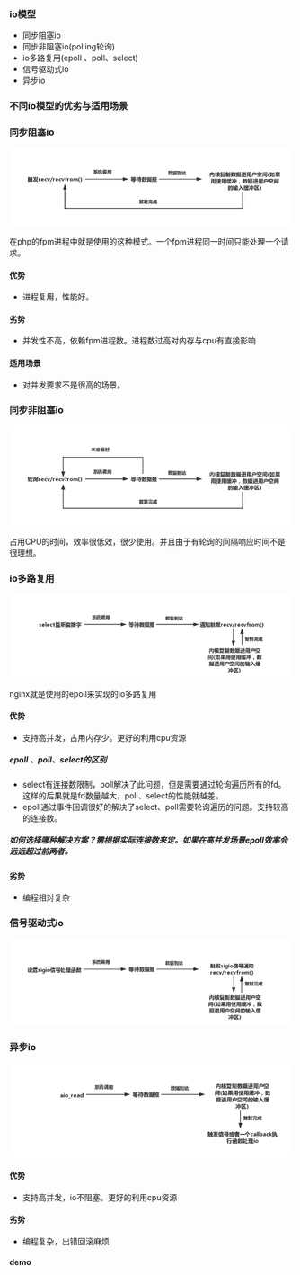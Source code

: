 ### io模型
- 同步阻塞io
- 同步非阻塞io(polling轮询)
- io多路复用(epoll 、poll、select)
- 信号驱动式io
- 异步io

### 不同io模型的优劣与适用场景

### 同步阻塞io
![同步阻塞io](io1.png)

在php的fpm进程中就是使用的这种模式。一个fpm进程同一时间只能处理一个请求。
#### 优势
- 进程复用，性能好。
#### 劣势
- 并发性不高，依赖fpm进程数。进程数过高对内存与cpu有直接影响
#### 适用场景
- 对并发要求不是很高的场景。

### 同步非阻塞io
![同步非阻塞io](io2.png)

占用CPU的时间，效率很低效，很少使用。并且由于有轮询的间隔响应时间不是很理想。

### io多路复用
![io多路复用](io3.png)

nginx就是使用的epoll来实现的io多路复用
#### 优势
- 支持高并发，占用内存少。更好的利用cpu资源
##### epoll 、poll、select的区别
- select有连接数限制，poll解决了此问题，但是需要通过轮询遍历所有的fd。这样的后果就是fd数量越大，poll、select的性能就越差。
- epoll通过事件回调很好的解决了select、poll需要轮询遍历的问题。支持较高的连接数。
##### 如何选择哪种解决方案？需根据实际连接数来定。如果在高并发场景epoll效率会远远超过前两者。
#### 劣势
- 编程相对复杂 

### 信号驱动式io
![信号驱动式io](io4.png)

### 异步io
![异步io](io5.png)

#### 优势
- 支持高并发，io不阻塞。更好的利用cpu资源
#### 劣势
- 编程复杂，出错回滚麻烦

#### demo
